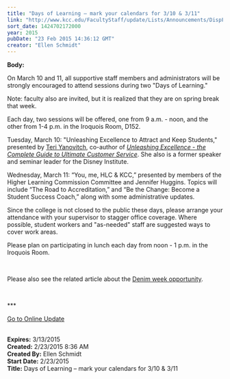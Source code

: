 ```yaml
---
title: "​Days of Learning – mark your calendars for 3/10 & 3/11"
link: "http://www.kcc.edu/FacultyStaff/update/Lists/Announcements/DispForm.aspx?ID=1836"
sort_date: 1424702172000
year: 2015
pubDate: "23 Feb 2015 14:36:12 GMT"
creator: "Ellen Schmidt"
---
```


<div><b>Body:</b> <div class="ExternalClassD9FB7D700CF7432889E2C3A201645E7B"><p>On March 10 and 11, all supportive staff members and administrators will be strongly encouraged to attend sessions during two &quot;Days of Learning.&quot; </p>
<p>Note: faculty also are invited, but it is realized that they are on spring break that week.</p>
<p>Each day, two sessions will be offered, one from 9 a.m. - noon, and the other from 1-4 p.m. in the Iroquois Room, D152. </p>
<p>Tuesday, March 10: &quot;Unleashing Excellence to Attract and Keep Students,&quot; presented by <a href="http://unleashingexcellence.com/teri_yanovitch.html">Teri Yanovitch</a>, co-author of <em><a href="http://unleashingexcellence.com/book.html">Unleashing Excellence - the Complete Guide to Ultimate Customer Service</a></em>. She also is a former speaker and seminar leader for the Disney Institute.</p>
<p>Wednesday, March 11: “You, me, HLC &amp; KCC,” presented by members of the Higher Learning Commission Committee and Jennifer Huggins. Topics will include “The Road to Accreditation,” and “Be the Change: Become a Student Success Coach,” along with some administrative updates.</p>
<p>Since the college is not closed to the public these days, please arrange your attendance with your supervisor to stagger office coverage. Where possible, student workers and &quot;as-needed&quot; staff are suggested ways to cover work areas.</p>
<p>Please plan on participating in lunch each day from noon - 1 p.m. in the Iroquois Room.</p>
<p> </p>
<p>Please also see the related article about the <a href="/FacultyStaff/update/Lists/Announcements/DispForm2.aspx?List=7e45450e-520d-4ad3-81dd-a79ebcc75df4&amp;ID=1824&amp;Source=http%3a//www.kcc.edu/FacultyStaff/update/Pages/dailyupdate.aspx&amp;Web=6dd7d01a-f4b3-47f9-8d35-b60692caa2f7">Denim week opportunity</a>.</p>
<p> </p>
<p>***</p>
<p><a href="/update">Go to Online Update</a><br /><br /></p></div></div>
<div><b>Expires:</b> 3/13/2015</div>
<div><b>Created:</b> 2/23/2015 8:36 AM</div>
<div><b>Created By:</b> Ellen Schmidt</div>
<div><b>Start Date:</b> 2/23/2015</div>
<div><b>Title:</b> ​Days of Learning – mark your calendars for 3/10 &amp; 3/11</div>
